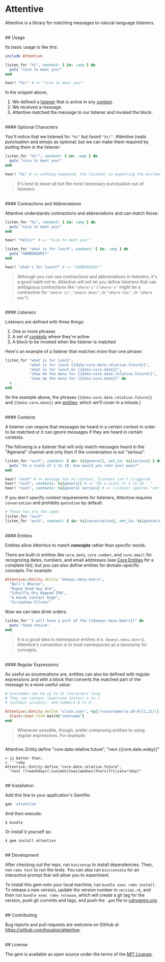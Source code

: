 # Attentive

Attentive is a library for matching messages to natural-language listeners.



<br/>
## Usage

Its basic usage is like this:

```ruby
include Attentive

listen_for "hi", context: { in: :any } do
  puts "nice to meet you!"
end

hear! "hi!" # => "nice to meet you!"
```

In the snippet above,

  1. We defined a [listener](#listeners) that is active in any [context](#contexts).
  2. We received a message.
  3. Attentive matched the message to our listener and invoked the block.


<br/>
#### Optional Characters

You'll notice that we listened for `"hi"` but _heard_ `"hi!"`. Attentive treats punctuation and emojis as optional; but we can make them required by putting them in the listener:

```ruby
listen_for "hi!", context: { in: :any } do
  puts "nice to meet you!"
end

hear! "hi" # => nothing happened, the listener is expecting the exclamation mark
```

> It's best to leave all but the most necessary punctuation out of listeners.


<br/>
#### Contractions and Abbreviations

Attentive understands contractions and abbreviations and can match those:

```ruby
listen_for "hi", context: { in: :any } do
  puts "nice to meet you!"
end

hear! "hello!" # => "nice to meet you!"

listen_for "what is for lunch", context: { in: :any } do
  puts "HAMBURGERS!"
end

hear! "what's for lunch?" # => "HAMBURGERS!"
```

> Although you _can_ use contractions and abbreviations in listeners, it's a good habit not to. Attentive will not let you define listeners that use ambiguous contractions like `"where's"` (`"where's"` might be a contraction for `"where is"`, `"where does"`, or `"where has"`, or `"where was"`).


<br/>
#### Listeners

Listeners are defined with three things:

  1. One or more phrases
  2. A set of [contexts](#contexts) where they're active
  3. A block to be invoked when the listener is matched

Here's an example of a listener that matches more than one phrase:

```ruby
listen_for "what is for lunch",
           "what is for lunch {{date:core.date.relative.future}}",
           "what is for lunch on {{date:core.date}}",
           "show me the menu for {{date:core.date.relative.future}}",
           "show me the menu for {{date:core.date}}" do
  # ...
end
```

(In the example above, the phrases `{{date:core.date.relative.future}}` and `{{date:core.date}}` are [entities](#entities): which we'll cover in a minute.)


<br/>
#### Contexts

A listener can require that messages be heard in a certain context in order to be matched or it can ignore messages if they are heard in certain contexts.

The following is a listener that will only match messages heard in the "#general" channel and only then if the conversation is not "serious".

```ruby
listen_for "ouch", context: { in: %i{general}, not_in: %i{serious} } do
  puts "On a scale of 1 to 10, how would you rate your pain?"
end

hear! "ouch" # => message has no context, listener isn't triggered
hear! "ouch", contexts: %i{general} # => "On a scale of 1 to 10..."
hear! "ouch", contexts: %i{general serious} # => listener ignores "serious" messages
```

If you don't specify context requirements for listeners, Attentive requires `conversation` and prohibits `quotation` by default:

```ruby
# These two are the same:
listen_for "ouch"
listen_for "ouch", context: { in: %i{conversation}, not_in: %i{quotation} }
```



<br/>
#### Entities

Entities allow Attentive to match **_concepts_** rather than specific words.

There are built-in entities like `core.date`, `core.number`, and `core.email` for recognizing dates, numbers, and email addresses (see [Core Entities](https://github.com/houston/attentive/wiki/Core-Entities) for a complete list); but you can also define entities for domain-specific concepts. For example:

```ruby
Attentive::Entity.define "deweys.menu.beers",
  "Bell's Oberon",
  "Rogue Dead Guy Ale",
  "Schalfly Dry Hopped IPA",
  "4 Hands Contact High",
  "Scrimshaw Pilsner"
```

Now we can take drink orders:

```ruby
listen_for "I will have a pint of the {{deweys.menu.beers}}" do
  puts "Good choice"
end
```

> It is a good idea to namespace entities (i.e. `deweys.menu.beers`). Attentive's convention is to treat namespaces as a taxonomy for concepts.


<br/>
#### Regular Expressions

As useful as enumerations are, entities can also be defined with regular expressions and with a block that converts the matched part of the message to a more useful value:

```ruby
# Usernames can be up to 21 characters long.
# They can contain lowercase letters a to z
# (without accents), and numbers 0 to 9.

Attentive::Entity.define "slack.user", %q{(?<username>[a-z0-9]{1,21})} do |match|
  Slack::User.find match["username"]
end
```

> Whenever possible, though, prefer composing entities to using regular expressions.
> For example:
> ```ruby
Attentive::Entity.define "core.date.relative.future",
  "next {{core.date.wday}}"
```
> is better than:
> ```ruby
Attentive::Entity.define "core.date.relative.future",
  "next (?<weekday>(:sun|mon|tues|wednes|thurs|fri|satur)day)"
```



<br/>
## Installation

Add this line to your application's Gemfile:

```ruby
gem 'attentive'
```

And then execute:

    $ bundle

Or install it yourself as:

    $ gem install attentive



<br/>
## Development

After checking out the repo, run `bin/setup` to install dependencies. Then, run `rake test` to run the tests. You can also run `bin/console` for an interactive prompt that will allow you to experiment.

To install this gem onto your local machine, run `bundle exec rake install`. To release a new version, update the version number in `version.rb`, and then run `bundle exec rake release`, which will create a git tag for the version, push git commits and tags, and push the `.gem` file to [rubygems.org](https://rubygems.org).



<br/>
## Contributing

Bug reports and pull requests are welcome on GitHub at https://github.com/houston/attentive.



<br/>
## License

The gem is available as open source under the terms of the [MIT License](http://opensource.org/licenses/MIT).
